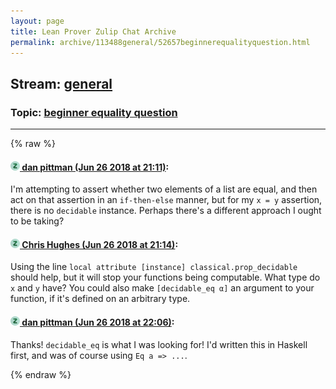 ```yaml
---
layout: page
title: Lean Prover Zulip Chat Archive 
permalink: archive/113488general/52657beginnerequalityquestion.html
---
```


## Stream: [general](index.html)
### Topic: [beginner equality question](52657beginnerequalityquestion.html)

---


{% raw %}
#### [![Click to go to Zulip](../../assets/img/zulip2.png) dan pittman (Jun 26 2018 at 21:11)](https://leanprover.zulipchat.com/#narrow/stream/113488-general/topic/beginner%20equality%20question/near/128673907):
I'm attempting to assert whether two elements of a list are equal, and then act on that assertion in an `if-then-else` manner, but for my `x = y` assertion, there is no `decidable` instance. Perhaps there's a different approach I ought to be taking?

#### [![Click to go to Zulip](../../assets/img/zulip2.png) Chris Hughes (Jun 26 2018 at 21:14)](https://leanprover.zulipchat.com/#narrow/stream/113488-general/topic/beginner%20equality%20question/near/128674057):
Using the line `local attribute [instance] classical.prop_decidable` should help, but it will stop your functions being computable. What type do `x` and `y` have? You could also make `[decidable_eq α]` an argument to your function, if it's defined on an arbitrary type.

#### [![Click to go to Zulip](../../assets/img/zulip2.png) dan pittman (Jun 26 2018 at 22:06)](https://leanprover.zulipchat.com/#narrow/stream/113488-general/topic/beginner%20equality%20question/near/128676882):
Thanks! `decidable_eq` is what I was looking for! I'd written this in Haskell first, and was of course using `Eq a => ...`.


{% endraw %}

